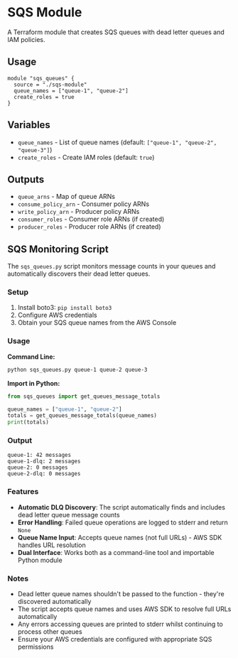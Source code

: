# SQS Module

A Terraform module that creates SQS queues with dead letter queues and IAM policies.

## Usage

```hcl
module "sqs_queues" {
  source = "./sqs-module"
  queue_names = ["queue-1", "queue-2"]
  create_roles = true
}
```

## Variables

- `queue_names` - List of queue names (default: `["queue-1", "queue-2", "queue-3"]`)
- `create_roles` - Create IAM roles (default: `true`)

## Outputs

- `queue_arns` - Map of queue ARNs
- `consume_policy_arn` - Consumer policy ARNs
- `write_policy_arn` - Producer policy ARNs
- `consumer_roles` - Consumer role ARNs (if created)
- `producer_roles` - Producer role ARNs (if created)

## SQS Monitoring Script

The `sqs_queues.py` script monitors message counts in your queues and automatically discovers their dead letter queues.

### Setup

1. Install boto3: `pip install boto3`
2. Configure AWS credentials
3. Obtain your SQS queue names from the AWS Console

### Usage

**Command Line:**
```bash
python sqs_queues.py queue-1 queue-2 queue-3
```

**Import in Python:**
```python
from sqs_queues import get_queues_message_totals

queue_names = ["queue-1", "queue-2"]
totals = get_queues_message_totals(queue_names)
print(totals)
```

### Output

```
queue-1: 42 messages
queue-1-dlq: 2 messages
queue-2: 0 messages
queue-2-dlq: 0 messages
```

### Features

- **Automatic DLQ Discovery**: The script automatically finds and includes dead letter queue message counts
- **Error Handling**: Failed queue operations are logged to stderr and return `None`
- **Queue Name Input**: Accepts queue names (not full URLs) - AWS SDK handles URL resolution
- **Dual Interface**: Works both as a command-line tool and importable Python module

### Notes

- Dead letter queue names shouldn't be passed to the function - they're discovered automatically
- The script accepts queue names and uses AWS SDK to resolve full URLs automatically
- Any errors accessing queues are printed to stderr whilst continuing to process other queues
- Ensure your AWS credentials are configured with appropriate SQS permissions